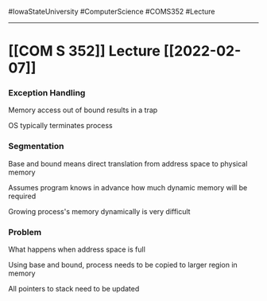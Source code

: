 #IowaStateUniversity
#ComputerScience
#COMS352
#Lecture

---

# [[COM S 352]] Lecture [[2022-02-07]]

### Exception Handling 

Memory access out of bound results in a trap 

OS typically terminates process 

### Segmentation

Base and bound means direct translation from address space to physical memory 

Assumes program knows in advance how much dynamic memory will be required 

Growing process's memory dynamically is very difficult 


### Problem 

What happens when address space is full

Using base and bound, process needs to be copied to larger region in memory 

All pointers to stack need to be updated 